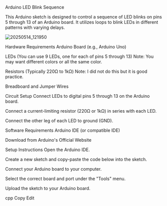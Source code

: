 Arduino LED Blink Sequence

This Arduino sketch is designed to control a sequence of LED blinks on pins 5 through 13 of an Arduino board. It utilizes loops to blink LEDs in different patterns with varying delays.

![20250514_121950](https://github.com/user-attachments/assets/32f852e9-6527-4a76-b89d-c06939075765)


Hardware Requirements
Arduino Board (e.g., Arduino Uno)

LEDs (You can use 9 LEDs, one for each of pins 5 through 13)
Note: You may want different colors or all the same color.

Resistors (Typically 220Ω to 1kΩ)
Note: I did not do this but it is good practice.

Breadboard and Jumper Wires

Circuit Setup
Connect LEDs to digital pins 5 through 13 on the Arduino board.

Connect a current-limiting resistor (220Ω or 1kΩ) in series with each LED.

Connect the other leg of each LED to ground (GND).

Software Requirements
Arduino IDE (or compatible IDE)

Download from Arduino's Official Website

Setup Instructions
Open the Arduino IDE.

Create a new sketch and copy-paste the code below into the sketch.

Connect your Arduino board to your computer.

Select the correct board and port under the "Tools" menu.

Upload the sketch to your Arduino board.

cpp
Copy
Edit
